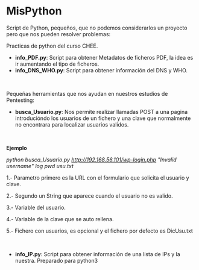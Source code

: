 # MisPython

Script de Python, pequeños, que no podemos considerarlos un proyecto pero que nos pueden resolver problemas:

Practicas de python del curso CHEE.  

* **info_PDF.py**:  Script para obtener Metadatos de ficheros PDF, la idea es ir aumentando el tipo de ficheros.
* **info_DNS_WHO.py**:  Script para obtener información del DNS y WHO.
<BR>

Pequeñas herramientas que nos ayudan en nuestros estudios de Pentesting:  

* **busca_Usuario.py**: Nos permite realizar llamadas POST a una pagina introducióndo los usuarios de un fichero y una clave que normalmente no encontrara para localizar usuarios validos.  
<BR>  

**Ejemplo**  


*python busca_Usuario.py http://192.168.56.101/wp-login.php "Invalid username" log pwd usu.txt*

1.- Parametro primero es la URL con el formulario que solicita el usuario y clave.

2.- Segundo un String que aparece cuando el usuario no es valido.

3.- Variable del usuario.

4.- Variable de la clave que se auto rellena.

5.- Fichero con usuarios, es opcional y el fichero por defecto es DicUsu.txt

<BR>

* **info_IP.py**:  Script para obtener información de una lista de IPs y la nuestra.  Preparado para python3



